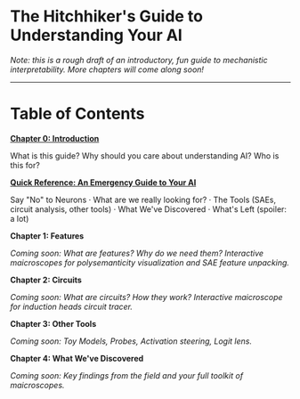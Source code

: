 # The Hitchhiker's Guide to Understanding Your AI

_Note: this is a rough draft of an introductory, fun guide to mechanistic interpretability. More chapters will come along soon!_

---

# Table of Contents

**[Chapter 0: Introduction](introduction/)**

What is this guide? Why should you care about understanding AI? Who is this for?

**[Quick Reference: An Emergency Guide to Your AI](quick-reference/)**

Say "No" to Neurons · What are we really looking for? · The Tools (SAEs, circuit analysis, other tools) · What We've Discovered · What's Left (spoiler: a lot)

**Chapter 1: Features**

_Coming soon: What are features? Why do we need them? Interactive maicroscopes for polysemanticity visualization and SAE feature unpacking._

**Chapter 2: Circuits**

_Coming soon: What are circuits? How they work? Interactive maicroscope for induction heads circuit tracer._

**Chapter 3: Other Tools**

_Coming soon: Toy Models, Probes, Activation steering, Logit lens._

**Chapter 4: What We've Discovered**

_Coming soon: Key findings from the field and your full toolkit of maicroscopes._
